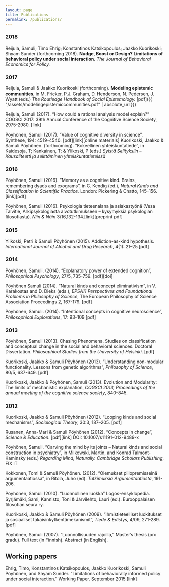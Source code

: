```yaml
---
layout: page
title: Publications
permalink: /publications/
---
```


### 2018

Reijula, Samuli; Timo Ehrig; Konstantinos Katsikopoulos; Jaakko Kuorikoski; Shyam Sunder (forthcoming 2018). **Nudge, Boost or Design? Limitations of behavioral policy under social interaction.** *The Journal of Behavioral Economics for Policy.*

### 2017

Reijula, Samuli & Jaakko Kuorikoski (forthcoming). **Modeling epistemic communities**, in M. Fricker, P.J. Graham, D. Henderson, N. Pedersen, J. Wyatt (eds.) *The Routledge Handbook of Social Epistemology.* [pdf]({{ "/assets/modelingepistemiccommunities.pdf" | absolute_url }})

Reijula, Samuli (2017). “How could a rational analysis model explain?” COGSCI 2017: 39th Annual Conference of the Cognitive Science Society,  2975-2980. [link]

Pöyhönen, Samuli (2017). “Value of cognitive diversity in science”. Synthese, 194: 4519-4540. [pdf][link][online materials]
Kuorikoski, Jaakko & Samuli Pöyhönen. (forthcoming). “Kokeellinen yhteiskuntatiede”, in Kaidesoja, T; Kankainen, T; & Ylikoski, P (eds.) *Syistä Selityksiin – Kausaliteetti ja selittäminen yhteiskuntatieteissä*

### 2016

Pöyhönen, Samuli (2016). ”Memory as a cognitive kind. Brains, remembering dyads and exograms”, in C. Kendig (ed.), *Natural Kinds and Classification in Scientific Practice.* London: Pickering & Chatto, 145–156.[link][pdf]

Pöyhönen, Samuli (2016). Psykologia tieteenalana ja asiakastyönä (Vesa Talvitie, Arkipsykologiasta aivotutkimukseen – kysymyksiä psykologian filosofiasta). *Niin & Näin* 3/16,132-134.[link][preprint pdf]

### 2015

Ylikoski, Petri & Samuli Pöyhönen (2015). Addiction-as-kind hypothesis. *International Journal of Alcohol and Drug Research*, 4(1): 21–25.[pdf]

### 2014

Pöyhönen, Samuli. (2014). “Explanatory power of extended cognition”, *Philosophical Psychology*, 27/5, 735-759. [pdf][doi]

Pöyhönen Samuli (2014). “Natural kinds and concept eliminativism”, in V. Karakostas and D. Dieks (eds.), *EPSA11 Perspectives and Foundational Problems in Philosophy of Science*, The European Philosophy of Science Association Proceedings 2, 167-179. [pdf]

Pöyhönen, Samuli. (2014). “Intentional concepts in cognitive neuroscience”, *Philosophical Explorations*, 17: 93–109 [pdf]

### 2013

Pöyhönen, Samuli (2013). Chasing Phenomena. Studies on classification and conceptual change in the social and behavioral sciences. Doctoral Dissertation. *Philosophical Studies from the University of Helsinki*. [pdf]

Kuorikoski, Jaakko & Samuli Pöyhönen (2013). “Understanding non-modular functionality. Lessons from genetic algorithms”, *Philosophy of Science*, 80/5, 637-649. [pdf]

Kuorikoski, Jaakko & Pöyhönen, Samuli (2013). Evolution and Modularity: The limits of mechanistic explanation, *COGSCI 2013, Proceedings of the annual meeting of the cognitive science society*, 840–845.

### 2012

Kuorikoski, Jaakko & Samuli Pöyhönen (2012). “Looping kinds and social mechanisms”, *Sociological Theory*, 30:3, 187–205. [pdf]

Rusanen, Anna-Mari & Samuli Pöyhönen (2012). “Concepts in change”, *Science & Education*. [pdf][link] DOI: 10.1007/s11191-012-9489-x

Pöyhönen, Samuli. “Carving the mind by its joints – Natural kinds and social construction in psychiatry”, in Milkowski, Martin, and Konrad Talmont-Kaminsky (eds.) *Regarding Mind, Naturally. Cambridge Scholars Publishing*, FIX IT

Kokkonen, Tomi & Samuli Pöyhönen. (2012). “Olemukset piilopremisseinä argumentaatiossa”, in Ritola, Juho (ed). *Tutkimuksia Argumentaatiosta*, 191-206.

Pöyhönen, Samuli (2010). “Luonnollinen luokka” Logos-ensyklopedia. Syrjämäki, Sami, Kannisto, Toni & Järvilehto, Lauri (ed.). Eurooppalaisen filosofian seura ry.

Kuorikoski, Jaakko & Samuli Pöyhönen (2009). “Ihmistieteelliset luokitukset ja sosiaaliset takaisinkytkentämekanismit”, *Tiede & Edistys*, 4/09, 271-289.
[pdf]

Pöyhönen, Samuli (2007). “Luonnollisuuden rajoilla,” Master’s thesis (pro gradu).
Full text (in Finnish). Abstract (in English).

## Working papers

Ehrig, Timo, Konstantinos Katsikopoulos, Jaakko Kuorikoski, Samuli Pöyhönen, and Shyam Sunder. “Limitations of behaviorally informed policy under social interaction.” Working Paper. September 2015.[link]
